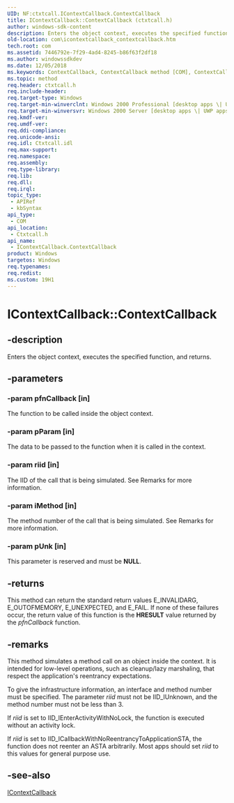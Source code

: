 ```yaml
---
UID: NF:ctxtcall.IContextCallback.ContextCallback
title: IContextCallback::ContextCallback (ctxtcall.h)
author: windows-sdk-content
description: Enters the object context, executes the specified function, and returns.
old-location: com\icontextcallback_contextcallback.htm
tech.root: com
ms.assetid: 7446792e-7f29-4ad4-8245-b86f63f2df18
ms.author: windowssdkdev
ms.date: 12/05/2018
ms.keywords: ContextCallback, ContextCallback method [COM], ContextCallback method [COM],IContextCallback interface, IContextCallback interface [COM],ContextCallback method, IContextCallback.ContextCallback, IContextCallback::ContextCallback, _com_icontextcallback_contextcallback, com.icontextcallback_contextcallback, ctxtcall/IContextCallback::ContextCallback
ms.topic: method
req.header: ctxtcall.h
req.include-header: 
req.target-type: Windows
req.target-min-winverclnt: Windows 2000 Professional [desktop apps \| UWP apps]
req.target-min-winversvr: Windows 2000 Server [desktop apps \| UWP apps]
req.kmdf-ver: 
req.umdf-ver: 
req.ddi-compliance: 
req.unicode-ansi: 
req.idl: Ctxtcall.idl
req.max-support: 
req.namespace: 
req.assembly: 
req.type-library: 
req.lib: 
req.dll: 
req.irql: 
topic_type:
 - APIRef
 - kbSyntax
api_type:
 - COM
api_location:
 - Ctxtcall.h
api_name:
 - IContextCallback.ContextCallback
product: Windows
targetos: Windows
req.typenames: 
req.redist: 
ms.custom: 19H1
---
```


# IContextCallback::ContextCallback


## -description


Enters the object context, executes the specified function, and returns.


## -parameters




### -param pfnCallback [in]

The function to be called inside the object context.


### -param pParam [in]

The data to be passed to the function when it is called in the context.


### -param riid [in]

The IID of the call that is being simulated. See Remarks for more information.


### -param iMethod [in]

The method number of the call that is being simulated. See Remarks for more information.


### -param pUnk [in]

This parameter is reserved and must be <b>NULL</b>.


## -returns



This method can return the standard return values E_INVALIDARG, E_OUTOFMEMORY, E_UNEXPECTED, and E_FAIL. If none of these failures occur, the return value of this function is the <b>HRESULT</b> value returned by the <i>pfnCallback</i> function.




## -remarks



This method simulates a method call on an object inside the context. It is intended for low-level operations, such as cleanup/lazy marshaling, that respect the application's reentrancy expectations. 

To give the infrastructure information, an interface and method number must be specified. The parameter <i>riid</i> must not be IID_IUnknown, and the method number must not be less than 3.

If <i>riid</i> is set to IID_IEnterActivityWithNoLock, the function is executed without an activity lock.

If <i>riid</i> is set to IID_ICallbackWithNoReentrancyToApplicationSTA, the function does not reenter an ASTA arbitrarily. Most apps should set <i>riid</i> to this values for general purpose use.




## -see-also




<a href="https://docs.microsoft.com/windows/desktop/api/ctxtcall/nn-ctxtcall-icontextcallback">IContextCallback</a>
 

 


